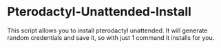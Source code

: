 # Pterodactyl-Unattended-Install
This script allows you to install pterodactyl unattended. It will generate random credentials and save it, so with just 1 command it installs for you.
